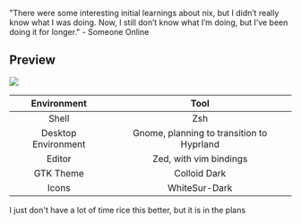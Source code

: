 "There were some interesting initial learnings about nix, but I didn’t really know what I was doing. Now, I still don’t know what I’m doing, but I’ve been doing it for longer." - Someone Online

## Preview
![](https://i.imgur.com/o1VyQZY.png)



|     Environment     	|                    Tool                   	|
|:-------------------:	|:-----------------------------------------:	|
|        Shell        	|                    Zsh                    	|
| Desktop Environment 	| Gnome, planning to transition to Hyprland 	|
|        Editor       	|           Zed, with vim bindings          	|
|      GTK Theme      	|                Colloid Dark               	|
|        Icons        	|               WhiteSur-Dark               	|


I just don't have a lot of time rice this better, but it is in the plans
